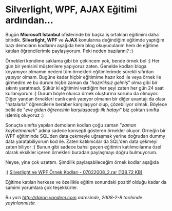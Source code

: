 # Silverlight, WPF, AJAX Eğitimi ardından... 

Bugün **Microsoft İstanbul** ofislerinde bir başka iş ortakları
eğitimini daha bitirdik. **Silverlight, WPF** ve **AJAX** konularına
değindiğim eğitimde yaptığım bazı demoların kodlarını aşağıda hem blog
okuyucularım hem de eğitime katılan öğrencilerimle paylaşıyorum. Peki
neden bazılarını? :)

Örnekleri kendime saklama gibi bir çekincem yok, bende örnek bol :) Her
gün bir yenisini müşterilere yapıyoruz zaten. Genelde kodları bloga
koyamıyor olmamın nedeni tüm örnekleri eğitimlerimde sürekli sıfırdan
yapıyor olmam. Bugüne kadar hiçbir eğitimime hazır kod ile veya örnek
ile girmedim ve bu durum hiçbir zaman da "*hazırlıksız gelmiş*" olma
gibi bir sıkıntı yaratmadı. Şükür ki eğitimini verdiğim her şeyi zaten
her gün 24 saat kullanıyorum :) Durum böyle olunca örnek oluşturma
sorunu da olmuyor. Diğer yandan örnekleri canlı canlı yapıyor olmanın
bir diğer avantajı da olası "hatalarla" öğrencilerle beraber
karşılaşıyor olup, çözebiliyor olmak. Böylece belki de "*eve giden
öğrencinin karşılaşacağı ilk hatayı*" biz çoktan sınıfta işlemiş
oluyoruz :)

Sonuçta sınıfta yapılan demoların kodları çoğu zaman "*zaman
kaybetmemek*" adına sadece konsepti gösteren örnekler oluyor. Örneğin
bir WPF eğitiminde SQL'den data çekmeyle uğraşmak yerine doğrudan dummy
data yaratabiliyorum kod ile. Zaten katılımcılar da SQL'den data çekmeyi
zaten biliyor :) Bunun gibi sadece bahsi geçen eğitimin katılımcılarına
özel olarak eksikler içeren örnekleri buradan paylaşmayı doğru
bulmuyorum.

Neyse, yine çok uzattım. Şimdilik paylaşabileceğim örnek kodlar aşağıda

;) 
[Silverlight ve WPF Örnek Kodları - 07022008\_2.rar (138,72
KB)](media/Silverlight_WPF_AJAX_Egitimi_ardindan/07022008_2.rar)

Eğitime katılan herkese ve özellikle eğitim sonundaki pozitif olduğu
kadar da samimi yorumlara çok teşekkürler.


*Bu yazi http://daron.yondem.com adresinde, 2008-2-8 tarihinde yayinlanmistir.*